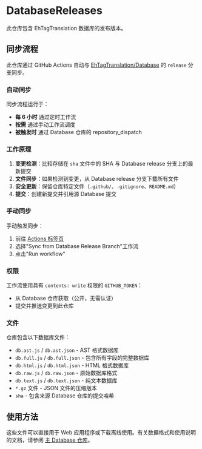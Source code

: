 # DatabaseReleases

此仓库包含 EhTagTranslation 数据库的发布版本。

## 同步流程

此仓库通过 GitHub Actions 自动与 [EhTagTranslation/Database](https://github.com/EhTagTranslation/Database) 的 `release` 分支同步。

### 自动同步

同步流程运行于：
- **每 6 小时** 通过定时工作流
- **按需** 通过手动工作流调度
- **被触发时** 通过 Database 仓库的 repository_dispatch

### 工作原理

1. **变更检测**：比较存储在 `sha` 文件中的 SHA 与 Database release 分支上的最新提交
2. **文件同步**：如果检测到变更，从 Database release 分支下载所有文件
3. **安全更新**：保留仓库特定文件（`.github/`、`.gitignore`、`README.md`）
4. **提交**：创建新提交并引用源 Database 提交

### 手动同步

手动触发同步：

1. 前往 [Actions 标签页](../../actions)
2. 选择"Sync from Database Release Branch"工作流
3. 点击"Run workflow"

### 权限

工作流使用具有 `contents: write` 权限的 `GITHUB_TOKEN`：
- 从 Database 仓库获取（公开，无需认证）
- 提交并推送变更到此仓库

### 文件

仓库包含以下数据库文件：
- `db.ast.js` / `db.ast.json` - AST 格式数据库
- `db.full.js` / `db.full.json` - 包含所有字段的完整数据库
- `db.html.js` / `db.html.json` - HTML 格式数据库
- `db.raw.js` / `db.raw.json` - 原始数据库格式
- `db.text.js` / `db.text.json` - 纯文本数据库
- `*.gz` 文件 - JSON 文件的压缩版本
- `sha` - 包含来源 Database 仓库的提交哈希

## 使用方法

这些文件可以直接用于 Web 应用程序或下载离线使用。有关数据格式和使用说明的文档，请参阅 [主 Database 仓库](https://github.com/EhTagTranslation/Database)。